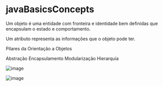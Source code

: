 # javaBasicsConcepts

Um objeto é uma entidade com fronteira e identidade bem definidas que encapsulam o estado e comportamento. 


Um atributo representa as informações que o objeto pode ter. 



Pilares da Orientação a Objetos

Abstração
Encapsulamento
Modularização 
Hierarquia


![image](https://user-images.githubusercontent.com/93552647/149983187-328cd3b0-141f-485d-8f56-29671c225bb0.png)



![image](https://user-images.githubusercontent.com/93552647/149983410-2ffe36d0-0008-48df-863d-4ccd677e6693.png)

